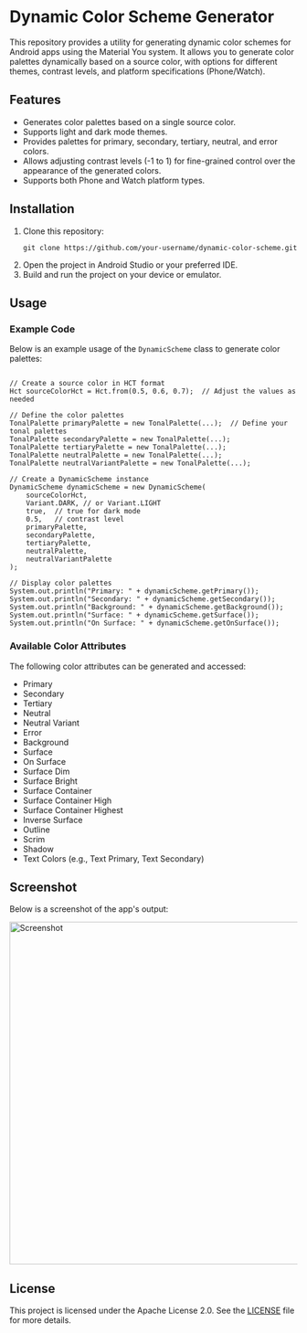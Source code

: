 <body>

<h1>Dynamic Color Scheme Generator</h1>

<p>This repository provides a utility for generating dynamic color schemes for Android apps using the Material You system. It allows you to generate color palettes dynamically based on a source color, with options for different themes, contrast levels, and platform specifications (Phone/Watch).</p>

<h2>Features</h2>
<ul>
    <li>Generates color palettes based on a single source color.</li>
    <li>Supports light and dark mode themes.</li>
    <li>Provides palettes for primary, secondary, tertiary, neutral, and error colors.</li>
    <li>Allows adjusting contrast levels (-1 to 1) for fine-grained control over the appearance of the generated colors.</li>
    <li>Supports both Phone and Watch platform types.</li>
</ul>

<h2>Installation</h2>
<ol>
    <li>Clone this repository:
        <pre><code>git clone https://github.com/your-username/dynamic-color-scheme.git</code></pre>
    </li>
    <li>Open the project in Android Studio or your preferred IDE.</li>
    <li>Build and run the project on your device or emulator.</li>
</ol>

<h2>Usage</h2>

<h3>Example Code</h3>
<p>Below is an example usage of the <code>DynamicScheme</code> class to generate color palettes:</p>

<pre><code>
// Create a source color in HCT format
Hct sourceColorHct = Hct.from(0.5, 0.6, 0.7);  // Adjust the values as needed

// Define the color palettes
TonalPalette primaryPalette = new TonalPalette(...);  // Define your tonal palettes
TonalPalette secondaryPalette = new TonalPalette(...);
TonalPalette tertiaryPalette = new TonalPalette(...);
TonalPalette neutralPalette = new TonalPalette(...);
TonalPalette neutralVariantPalette = new TonalPalette(...);

// Create a DynamicScheme instance
DynamicScheme dynamicScheme = new DynamicScheme(
    sourceColorHct,
    Variant.DARK, // or Variant.LIGHT
    true,  // true for dark mode
    0.5,   // contrast level
    primaryPalette,
    secondaryPalette,
    tertiaryPalette,
    neutralPalette,
    neutralVariantPalette
);

// Display color palettes
System.out.println("Primary: " + dynamicScheme.getPrimary());
System.out.println("Secondary: " + dynamicScheme.getSecondary());
System.out.println("Background: " + dynamicScheme.getBackground());
System.out.println("Surface: " + dynamicScheme.getSurface());
System.out.println("On Surface: " + dynamicScheme.getOnSurface());
</code></pre>

<h3>Available Color Attributes</h3>
<p>The following color attributes can be generated and accessed:</p>
<ul>
    <li>Primary</li>
    <li>Secondary</li>
    <li>Tertiary</li>
    <li>Neutral</li>
    <li>Neutral Variant</li>
    <li>Error</li>
    <li>Background</li>
    <li>Surface</li>
    <li>On Surface</li>
    <li>Surface Dim</li>
    <li>Surface Bright</li>
    <li>Surface Container</li>
    <li>Surface Container High</li>
    <li>Surface Container Highest</li>
    <li>Inverse Surface</li>
    <li>Outline</li>
    <li>Scrim</li>
    <li>Shadow</li>
    <li>Text Colors (e.g., Text Primary, Text Secondary)</li>
</ul>

<h2>Screenshot</h2>
<p>Below is a screenshot of the app's output:</p>
<img src="images/screenshot.png" alt="Screenshot" width="600">

<h2>License</h2>
<p>This project is licensed under the Apache License 2.0. See the <a href="LICENSE">LICENSE</a> file for more details.</p>

</body>
</html>

